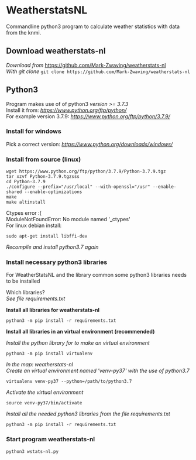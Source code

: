 # WeatherstatsNLCommandline python3 program to calculate weather statistics with data from the knmi.  ## Download weatherstats-nl*Download from* https://github.com/Mark-Zwaving/weatherstats-nl  *With git clone* ```git clone https://github.com/Mark-Zwaving/weatherstats-nl```## Python3Program makes use of of python3 *version >= 3.7.3*  Install it from: *https://www.python.org/ftp/python/*  For example version 3.7.9:  *https://www.python.org/ftp/python/3.7.9/*  ### Install for windowsPick a correct version: *https://www.python.org/downloads/windows/*  ### Install from source (linux)```wget https://www.python.org/ftp/python/3.7.9/Python-3.7.9.tgztar xzvf Python-3.7.9.tgzssscd Python-3.7.9  ./configure --prefix="/usr/local" --with-openssl="/usr" --enable-shared --enable-optimizations  make  make altinstall  ```  Ctypes error :(  ModuleNotFoundError: No module named '\_ctypes'  For linux debian install:  ```sudo apt-get install libffi-dev  ```  *Recompile and install python3.7 again*    ### Install necessary python3 libraries  For WeatherStatsNL and the library common some python3 libraries needs to be installed      Which libraries?  *See file requirements.txt*  **Install all libraries for weatherstats-nl**  ```python3 -m pip install -r requirements.txt  ```**Install all libraries in an virtual environment (recommended)**   *Install the python library for to make an virtual environment*  ```python3 -m pip install virtualenv``` *In the map: weatherstats-nl*  *Create an virtual environment named 'venv-py37' with the use of python3.7*  ```virtualenv venv-py37 --python=/path/to/python3.7```  *Activate the virtual environment* ```source venv-py37/bin/activate```  *Install all the needed python3 libraries from the file requirements.txt*  ```python3 -m pip install -r requirements.txt```  ### Start program weatherstats-nl```python3 wstats-nl.py```  